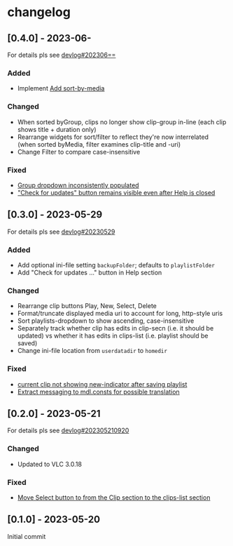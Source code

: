 # changelog

## [0.4.0] - 2023-06-

For details pls see [devlog#202306==](devlog.md#202306==)

### Added

- Implement [Add sort-by-media](https://github.com/pakx/VClipMangler/issues/5)

### Changed

- When sorted byGroup, clips no longer show clip-group in-line (each clip shows title + duration only)
- Rearrange widgets for sort/filter to reflect they're now interrelated (when sorted byMedia, filter examines clip-title and -uri)
- Change Filter to compare case-insensitive

### Fixed

- [Group dropdown inconsistently populated](https://github.com/pakx/VClipMangler/issues/4)
- ["Check for updates" button remains visible even after Help is closed](https://github.com/pakx/VClipMangler/issues/6)

## [0.3.0] - 2023-05-29

For details pls see [devlog#20230529](devlog.md#20230527)

### Added

- Add optional ini-file setting `backupFolder`; defaults to `playlistFolder`
- Add "Check for updates ..." button in Help section

### Changed

- Rearrange clip buttons Play, New, Select, Delete
- Format/truncate displayed media uri to account for long, http-style uris
- Sort playlists-dropdown to show ascending, case-insensitive
- Separately track whether clip has edits in clip-secn (i.e. it should be updated) vs whether it has edits in clips-list (i.e. playlist should be saved)
- Change ini-file location from `userdatadir` to `homedir`

### Fixed

- [current clip not showing new-indicator after saving playlist](https://github.com/pakx/VClipMangler/issues/2)
- [Extract messaging to mdl.consts for possible translation](https://github.com/pakx/VClipMangler/issues/3)

## [0.2.0] - 2023-05-21

For details pls see [devlog#202305210920](devlog.md#202305210920)

### Changed

- Updated to VLC 3.0.18

### Fixed

- [Move Select button to from the Clip section to the clips-list section](https://github.com/pakx/VClipMangler/issues/1)

## [0.1.0] - 2023-05-20

Initial commit

<!-- markdownlint-configure-file {"MD024": false} -->
